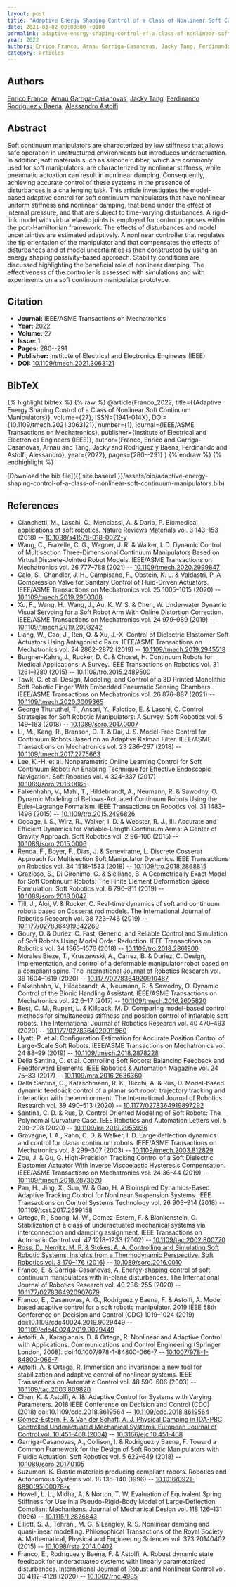 ```yaml
---
layout: post
title: "Adaptive Energy Shaping Control of a Class of Nonlinear Soft Continuum Manipulators"
date: 2021-03-02 00:00:00 +0100
permalink: adaptive-energy-shaping-control-of-a-class-of-nonlinear-soft-continuum-manipulators
year: 2022
authors: Enrico Franco, Arnau Garriga-Casanovas, Jacky Tang, Ferdinando Rodriguez y Baena, Alessandro Astolfi
category: articles
---
```

 
## Authors
[Enrico Franco](authors/enrico-franco), [Arnau Garriga-Casanovas](authors/arnau-garriga-casanovas), [Jacky Tang](authors/jacky-tang), [Ferdinando Rodriguez y Baena](authors/ferdinando-rodriguez-y-baena), [Alessandro Astolfi](authors/alessandro-astolfi)
 
## Abstract
Soft continuum manipulators are characterized by low stiffness that allows safe operation in unstructured environments but introduces underactuation. In addition, soft materials such as silicone rubber, which are commonly used for soft manipulators, are characterized by nonlinear stiffness, while pneumatic actuation can result in nonlinear damping. Consequently, achieving accurate control of these systems in the presence of disturbances is a challenging task. This article investigates the model-based adaptive control for soft continuum manipulators that have nonlinear uniform stiffness and nonlinear damping, that bend under the effect of internal pressure, and that are subject to time-varying disturbances. A rigid-link model with virtual elastic joints is employed for control purposes within the port-Hamiltonian framework. The effects of disturbances and model uncertainties are estimated adaptively. A nonlinear controller that regulates the tip orientation of the manipulator and that compensates the effects of disturbances and of model uncertainties is then constructed by using an energy shaping passivity-based approach. Stability conditions are discussed highlighting the beneficial role of nonlinear damping. The effectiveness of the controller is assessed with simulations and with experiments on a soft continuum manipulator prototype.
 
## Citation
- **Journal:** IEEE/ASME Transactions on Mechatronics
- **Year:** 2022
- **Volume:** 27
- **Issue:** 1
- **Pages:** 280--291
- **Publisher:** Institute of Electrical and Electronics Engineers (IEEE)
- **DOI:** [10.1109/tmech.2021.3063121](https://doi.org/10.1109/tmech.2021.3063121)
 
## BibTeX
{% highlight bibtex %}
{% raw %}
@article{Franco_2022,
  title={{Adaptive Energy Shaping Control of a Class of Nonlinear Soft Continuum Manipulators}},
  volume={27},
  ISSN={1941-014X},
  DOI={10.1109/tmech.2021.3063121},
  number={1},
  journal={IEEE/ASME Transactions on Mechatronics},
  publisher={Institute of Electrical and Electronics Engineers (IEEE)},
  author={Franco, Enrico and Garriga-Casanovas, Arnau and Tang, Jacky and Rodriguez y Baena, Ferdinando and Astolfi, Alessandro},
  year={2022},
  pages={280--291}
}
{% endraw %}
{% endhighlight %}
 
[Download the bib file]({{ site.baseurl }}/assets/bib/adaptive-energy-shaping-control-of-a-class-of-nonlinear-soft-continuum-manipulators.bib)
 
## References
- Cianchetti, M., Laschi, C., Menciassi, A. & Dario, P. Biomedical applications of soft robotics. Nature Reviews Materials vol. 3 143–153 (2018) -- [10.1038/s41578-018-0022-y](https://doi.org/10.1038/s41578-018-0022-y)
- Wang, C., Frazelle, C. G., Wagner, J. R. & Walker, I. D. Dynamic Control of Multisection Three-Dimensional Continuum Manipulators Based on Virtual Discrete-Jointed Robot Models. IEEE/ASME Transactions on Mechatronics vol. 26 777–788 (2021) -- [10.1109/tmech.2020.2999847](https://doi.org/10.1109/tmech.2020.2999847)
- Calo, S., Chandler, J. H., Campisano, F., Obstein, K. L. & Valdastri, P. A Compression Valve for Sanitary Control of Fluid-Driven Actuators. IEEE/ASME Transactions on Mechatronics vol. 25 1005–1015 (2020) -- [10.1109/tmech.2019.2960308](https://doi.org/10.1109/tmech.2019.2960308)
- Xu, F., Wang, H., Wang, J., Au, K. W. S. & Chen, W. Underwater Dynamic Visual Servoing for a Soft Robot Arm With Online Distortion Correction. IEEE/ASME Transactions on Mechatronics vol. 24 979–989 (2019) -- [10.1109/tmech.2019.2908242](https://doi.org/10.1109/tmech.2019.2908242)
- Liang, W., Cao, J., Ren, Q. & Xu, J.-X. Control of Dielectric Elastomer Soft Actuators Using Antagonistic Pairs. IEEE/ASME Transactions on Mechatronics vol. 24 2862–2872 (2019) -- [10.1109/tmech.2019.2945518](https://doi.org/10.1109/tmech.2019.2945518)
- Burgner-Kahrs, J., Rucker, D. C. & Choset, H. Continuum Robots for Medical Applications: A Survey. IEEE Transactions on Robotics vol. 31 1261–1280 (2015) -- [10.1109/tro.2015.2489500](https://doi.org/10.1109/tro.2015.2489500)
- Tawk, C. et al. Design, Modeling, and Control of a 3D Printed Monolithic Soft Robotic Finger With Embedded Pneumatic Sensing Chambers. IEEE/ASME Transactions on Mechatronics vol. 26 876–887 (2021) -- [10.1109/tmech.2020.3009365](https://doi.org/10.1109/tmech.2020.3009365)
- George Thuruthel, T., Ansari, Y., Falotico, E. & Laschi, C. Control Strategies for Soft Robotic Manipulators: A Survey. Soft Robotics vol. 5 149–163 (2018) -- [10.1089/soro.2017.0007](https://doi.org/10.1089/soro.2017.0007)
- Li, M., Kang, R., Branson, D. T. & Dai, J. S. Model-Free Control for Continuum Robots Based on an Adaptive Kalman Filter. IEEE/ASME Transactions on Mechatronics vol. 23 286–297 (2018) -- [10.1109/tmech.2017.2775663](https://doi.org/10.1109/tmech.2017.2775663)
- Lee, K.-H. et al. Nonparametric Online Learning Control for Soft Continuum Robot: An Enabling Technique for Effective Endoscopic Navigation. Soft Robotics vol. 4 324–337 (2017) -- [10.1089/soro.2016.0065](https://doi.org/10.1089/soro.2016.0065)
- Falkenhahn, V., Mahl, T., Hildebrandt, A., Neumann, R. & Sawodny, O. Dynamic Modeling of Bellows-Actuated Continuum Robots Using the Euler–Lagrange Formalism. IEEE Transactions on Robotics vol. 31 1483–1496 (2015) -- [10.1109/tro.2015.2496826](https://doi.org/10.1109/tro.2015.2496826)
- Godage, I. S., Wirz, R., Walker, I. D. & Webster, R. J., III. Accurate and Efficient Dynamics for Variable-Length Continuum Arms: A Center of Gravity Approach. Soft Robotics vol. 2 96–106 (2015) -- [10.1089/soro.2015.0006](https://doi.org/10.1089/soro.2015.0006)
- Renda, F., Boyer, F., Dias, J. & Seneviratne, L. Discrete Cosserat Approach for Multisection Soft Manipulator Dynamics. IEEE Transactions on Robotics vol. 34 1518–1533 (2018) -- [10.1109/tro.2018.2868815](https://doi.org/10.1109/tro.2018.2868815)
- Grazioso, S., Di Gironimo, G. & Siciliano, B. A Geometrically Exact Model for Soft Continuum Robots: The Finite Element Deformation Space Formulation. Soft Robotics vol. 6 790–811 (2019) -- [10.1089/soro.2018.0047](https://doi.org/10.1089/soro.2018.0047)
- Till, J., Aloi, V. & Rucker, C. Real-time dynamics of soft and continuum robots based on Cosserat rod models. The International Journal of Robotics Research vol. 38 723–746 (2019) -- [10.1177/0278364919842269](https://doi.org/10.1177/0278364919842269)
- Goury, O. & Duriez, C. Fast, Generic, and Reliable Control and Simulation of Soft Robots Using Model Order Reduction. IEEE Transactions on Robotics vol. 34 1565–1576 (2018) -- [10.1109/tro.2018.2861900](https://doi.org/10.1109/tro.2018.2861900)
- Morales Bieze, T., Kruszewski, A., Carrez, B. & Duriez, C. Design, implementation, and control of a deformable manipulator robot based on a compliant spine. The International Journal of Robotics Research vol. 39 1604–1619 (2020) -- [10.1177/0278364920910487](https://doi.org/10.1177/0278364920910487)
- Falkenhahn, V., Hildebrandt, A., Neumann, R. & Sawodny, O. Dynamic Control of the Bionic Handling Assistant. IEEE/ASME Transactions on Mechatronics vol. 22 6–17 (2017) -- [10.1109/tmech.2016.2605820](https://doi.org/10.1109/tmech.2016.2605820)
- Best, C. M., Rupert, L. & Killpack, M. D. Comparing model-based control methods for simultaneous stiffness and position control of inflatable soft robots. The International Journal of Robotics Research vol. 40 470–493 (2020) -- [10.1177/0278364920911960](https://doi.org/10.1177/0278364920911960)
- Hyatt, P. et al. Configuration Estimation for Accurate Position Control of Large-Scale Soft Robots. IEEE/ASME Transactions on Mechatronics vol. 24 88–99 (2019) -- [10.1109/tmech.2018.2878228](https://doi.org/10.1109/tmech.2018.2878228)
- Della Santina, C. et al. Controlling Soft Robots: Balancing Feedback and Feedforward Elements. IEEE Robotics &amp; Automation Magazine vol. 24 75–83 (2017) -- [10.1109/mra.2016.2636360](https://doi.org/10.1109/mra.2016.2636360)
- Della Santina, C., Katzschmann, R. K., Bicchi, A. & Rus, D. Model-based dynamic feedback control of a planar soft robot: trajectory tracking and interaction with the environment. The International Journal of Robotics Research vol. 39 490–513 (2020) -- [10.1177/0278364919897292](https://doi.org/10.1177/0278364919897292)
- Santina, C. D. & Rus, D. Control Oriented Modeling of Soft Robots: The Polynomial Curvature Case. IEEE Robotics and Automation Letters vol. 5 290–298 (2020) -- [10.1109/lra.2019.2955936](https://doi.org/10.1109/lra.2019.2955936)
- Gravagne, I. A., Rahn, C. D. & Walker, I. D. Large deflection dynamics and control for planar continuum robots. IEEE/ASME Transactions on Mechatronics vol. 8 299–307 (2003) -- [10.1109/tmech.2003.812829](https://doi.org/10.1109/tmech.2003.812829)
- Zou, J. & Gu, G. High-Precision Tracking Control of a Soft Dielectric Elastomer Actuator With Inverse Viscoelastic Hysteresis Compensation. IEEE/ASME Transactions on Mechatronics vol. 24 36–44 (2019) -- [10.1109/tmech.2018.2873620](https://doi.org/10.1109/tmech.2018.2873620)
- Pan, H., Jing, X., Sun, W. & Gao, H. A Bioinspired Dynamics-Based Adaptive Tracking Control for Nonlinear Suspension Systems. IEEE Transactions on Control Systems Technology vol. 26 903–914 (2018) -- [10.1109/tcst.2017.2699158](https://doi.org/10.1109/tcst.2017.2699158)
- Ortega, R., Spong, M. W., Gomez-Estern, F. & Blankenstein, G. Stabilization of a class of underactuated mechanical systems via interconnection and damping assignment. IEEE Transactions on Automatic Control vol. 47 1218–1233 (2002) -- [10.1109/tac.2002.800770](https://doi.org/10.1109/tac.2002.800770)
- [Ross, D., Nemitz, M. P. & Stokes, A. A. Controlling and Simulating Soft Robotic Systems: Insights from a Thermodynamic Perspective. Soft Robotics vol. 3 170–176 (2016)](controlling-and-simulating-soft-robotic-systems-insights-from-a-thermodynamic-perspective) -- [10.1089/soro.2016.0010](https://doi.org/10.1089/soro.2016.0010)
- Franco, E. & Garriga-Casanovas, A. Energy-shaping control of soft continuum manipulators with in-plane disturbances. The International Journal of Robotics Research vol. 40 236–255 (2020) -- [10.1177/0278364920907679](https://doi.org/10.1177/0278364920907679)
- Franco, E., Casanovas, A. G., Rodriguez y Baena, F. & Astolfi, A. Model based adaptive control for a soft robotic manipulator. 2019 IEEE 58th Conference on Decision and Control (CDC) 1019–1024 (2019) doi:10.1109/cdc40024.2019.9029449 -- [10.1109/cdc40024.2019.9029449](https://doi.org/10.1109/cdc40024.2019.9029449)
- Astolfi, A., Karagiannis, D. & Ortega, R. Nonlinear and Adaptive Control with Applications. Communications and Control Engineering (Springer London, 2008). doi:10.1007/978-1-84800-066-7 -- [10.1007/978-1-84800-066-7](https://doi.org/10.1007/978-1-84800-066-7)
- Astolfi, A. & Ortega, R. Immersion and invariance: a new tool for stabilization and adaptive control of nonlinear systems. IEEE Transactions on Automatic Control vol. 48 590–606 (2003) -- [10.1109/tac.2003.809820](https://doi.org/10.1109/tac.2003.809820)
- Chen, K. & Astolfi, A. I&amp;I Adaptive Control for Systems with Varying Parameters. 2018 IEEE Conference on Decision and Control (CDC) (2018) doi:10.1109/cdc.2018.8619564 -- [10.1109/cdc.2018.8619564](https://doi.org/10.1109/cdc.2018.8619564)
- [Gómez-Estern, F. & Van der Schaft, A. J. Physical Damping in IDA-PBC Controlled Underactuated Mechanical Systems. European Journal of Control vol. 10 451–468 (2004)](physical-damping-in-ida-pbc-controlled-underactuated-mechanical-systems) -- [10.3166/ejc.10.451-468](https://doi.org/10.3166/ejc.10.451-468)
- Garriga-Casanovas, A., Collison, I. & Rodriguez y Baena, F. Toward a Common Framework for the Design of Soft Robotic Manipulators with Fluidic Actuation. Soft Robotics vol. 5 622–649 (2018) -- [10.1089/soro.2017.0105](https://doi.org/10.1089/soro.2017.0105)
- Suzumori, K. Elastic materials producing compliant robots. Robotics and Autonomous Systems vol. 18 135–140 (1996) -- [10.1016/0921-8890(95)00078-x](https://doi.org/10.1016/0921-8890(95)00078-x)
- Howell, L. L., Midha, A. & Norton, T. W. Evaluation of Equivalent Spring Stiffness for Use in a Pseudo-Rigid-Body Model of Large-Deflection Compliant Mechanisms. Journal of Mechanical Design vol. 118 126–131 (1996) -- [10.1115/1.2826843](https://doi.org/10.1115/1.2826843)
- Elliott, S. J., Tehrani, M. G. & Langley, R. S. Nonlinear damping and quasi-linear modelling. Philosophical Transactions of the Royal Society A: Mathematical, Physical and Engineering Sciences vol. 373 20140402 (2015) -- [10.1098/rsta.2014.0402](https://doi.org/10.1098/rsta.2014.0402)
- Franco, E., Rodriguez y Baena, F. & Astolfi, A. Robust dynamic state feedback for underactuated systems with linearly parameterized disturbances. International Journal of Robust and Nonlinear Control vol. 30 4112–4128 (2020) -- [10.1002/rnc.4985](https://doi.org/10.1002/rnc.4985)

